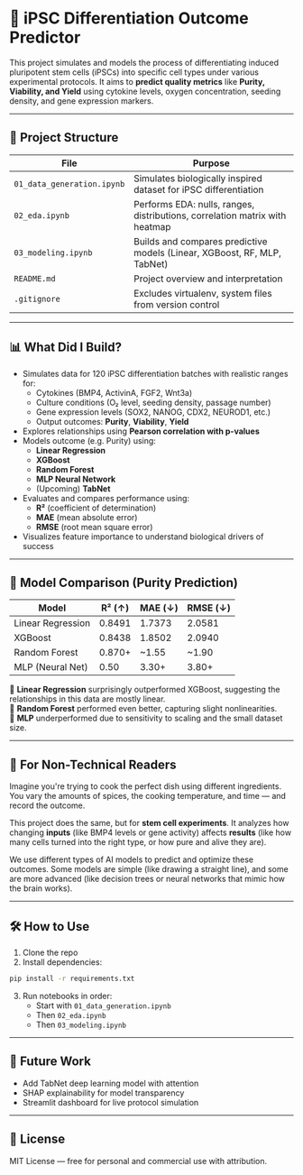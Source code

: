 
# 🧬 iPSC Differentiation Outcome Predictor

This project simulates and models the process of differentiating induced pluripotent stem cells (iPSCs) into specific cell types under various experimental protocols. It aims to **predict quality metrics** like **Purity, Viability, and Yield** using cytokine levels, oxygen concentration, seeding density, and gene expression markers.

---

## 📁 Project Structure

| File | Purpose |
|------|---------|
| `01_data_generation.ipynb` | Simulates biologically inspired dataset for iPSC differentiation |
| `02_eda.ipynb` | Performs EDA: nulls, ranges, distributions, correlation matrix with heatmap |
| `03_modeling.ipynb` | Builds and compares predictive models (Linear, XGBoost, RF, MLP, TabNet) |
| `README.md` | Project overview and interpretation |
| `.gitignore` | Excludes virtualenv, system files from version control |

---
## 📊 What Did I Build?

- Simulates data for 120 iPSC differentiation batches with realistic ranges for:
  - Cytokines (BMP4, ActivinA, FGF2, Wnt3a)
  - Culture conditions (O₂ level, seeding density, passage number)
  - Gene expression levels (SOX2, NANOG, CDX2, NEUROD1, etc.)
  - Output outcomes: **Purity**, **Viability**, **Yield**
- Explores relationships using **Pearson correlation with p-values**
- Models outcome (e.g. Purity) using:
  - **Linear Regression**
  - **XGBoost**
  - **Random Forest**
  - **MLP Neural Network**
  - (Upcoming) **TabNet**
- Evaluates and compares performance using:
  - **R²** (coefficient of determination)
  - **MAE** (mean absolute error)
  - **RMSE** (root mean square error)
- Visualizes feature importance to understand biological drivers of success

---

## 🧠 Model Comparison (Purity Prediction)

| Model              | R² (↑) | MAE (↓) | RMSE (↓) |
|-------------------|--------|---------|----------|
| Linear Regression | 0.8491 | 1.7373  | 2.0581   |
| XGBoost           | 0.8438 | 1.8502  | 2.0940   |
| Random Forest     | 0.870+ | ~1.55   | ~1.90    |
| MLP (Neural Net)  | 0.50   | 3.30+   | 3.80+    |

📌 **Linear Regression** surprisingly outperformed XGBoost, suggesting the relationships in this data are mostly linear.  
📌 **Random Forest** performed even better, capturing slight nonlinearities.  
📌 **MLP** underperformed due to sensitivity to scaling and the small dataset size.

---

## 🧪 For Non-Technical Readers

Imagine you're trying to cook the perfect dish using different ingredients. You vary the amounts of spices, the cooking temperature, and time — and record the outcome.

This project does the same, but for **stem cell experiments**. It analyzes how changing **inputs** (like BMP4 levels or gene activity) affects **results** (like how many cells turned into the right type, or how pure and alive they are).

We use different types of AI models to predict and optimize these outcomes. Some models are simple (like drawing a straight line), and some are more advanced (like decision trees or neural networks that mimic how the brain works).

---

## 🛠 How to Use

1. Clone the repo
2. Install dependencies:
```bash
pip install -r requirements.txt
```
3. Run notebooks in order:
   - Start with `01_data_generation.ipynb`
   - Then `02_eda.ipynb`
   - Then `03_modeling.ipynb`

---

## 🔭 Future Work

- Add TabNet deep learning model with attention
- SHAP explainability for model transparency
- Streamlit dashboard for live protocol simulation

---

## 📜 License

MIT License — free for personal and commercial use with attribution.
